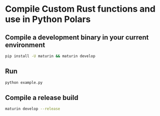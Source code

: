 # Compile Custom Rust functions and use in Python Polars

## Compile a development binary in your current environment

```sh
pip install -U maturin && maturin develop
```

## Run

```sh
python example.py
```

## Compile a **release** build

```sh
maturin develop --release
```
